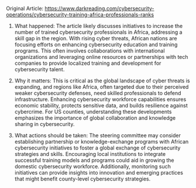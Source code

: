 Original Article: https://www.darkreading.com/cybersecurity-operations/cybersecurity-training-africa-professionals-ranks

1) What happened: The article likely discusses initiatives to increase the number of trained cybersecurity professionals in Africa, addressing a skill gap in the region. With rising cyber threats, African nations are focusing efforts on enhancing cybersecurity education and training programs. This often involves collaborations with international organizations and leveraging online resources or partnerships with tech companies to provide localized training and development for cybersecurity talent.

2) Why it matters: This is critical as the global landscape of cyber threats is expanding, and regions like Africa, often targeted due to their perceived weaker cybersecurity defenses, need skilled professionals to defend infrastructure. Enhancing cybersecurity workforce capabilities ensures economic stability, protects sensitive data, and builds resilience against cybercrime. For US counties, understanding these developments emphasizes the importance of global collaboration and knowledge sharing in cybersecurity.

3) What actions should be taken: The steering committee may consider establishing partnership or knowledge-exchange programs with African cybersecurity initiatives to foster a global exchange of cybersecurity strategies and skills. Encouraging local institutions to integrate successful training models and programs could aid in growing the domestic cybersecurity workforce. Additionally, monitoring such initiatives can provide insights into innovation and emerging practices that might benefit county-level cybersecurity strategies.